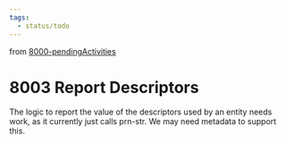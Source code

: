 ```yaml
---
tags:
  - status/todo
---
```

from [8000-pendingActivities](8000-pendingActivities.md)
# 8003 Report Descriptors
The logic to report the value of the descriptors used by an entity needs work, as it currently just calls prn-str. We may need metadata to support this.